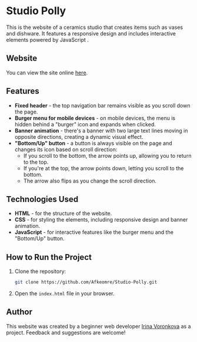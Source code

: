 # Studio Polly

This is the website of a ceramics studio that creates items such as vases and dishware. It features a responsive design and includes interactive elements powered by JavaScript .

## Website

You can view the site online [here](https://afkeomre.github.io/Studio-Polly/#).

##  Features

- **Fixed header** - the top navigation bar remains visible as you scroll down the page.
- **Burger menu for mobile devices** - on mobile devices, the menu is hidden behind a "burger" icon and expands when clicked.
- **Banner animation** - there's a banner with two large text lines moving in opposite directions, creating a dynamic visual effect. 
- **"Bottom/Up" button** - a button is always visible on the page and changes its icon based on scroll direction:
  - If you scroll to the bottom, the arrow points up, allowing you to return to the top.
  - If you're at the top, the arrow points down, letting you scroll to the bottom.
  - The arrow also flips as you change the scroll direction.
 
## Technologies Used

- **HTML** - for the structure of the website.
- **CSS** - for styling the elements, including responsive design and banner animation.
- **JavaScript** - for interactive features like the burger menu and the "Bottom/Up" button.

## How to Run the Project

1. Clone the repository:
   ```bash
   git clone https://github.com/Afkeomre/Studio-Polly.git
2. Open the `index.html` file in your browser.

## Author
This website was created by a beginner web developer [Irina Voronkova](https://github.com/Afkeomre) as a project. Feedback and suggestions are welcome!
 
